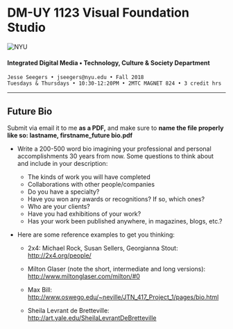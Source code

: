 # DM-UY 1123 Visual Foundation Studio

![NYU](C:/Users/Jesse%20Seegers/Desktop/NYU%20VFS/DM-1123-A-VFS-FA18-SEEGERS/nyu_soe_logo.png)

#### Integrated Digital Media • Technology, Culture & Society Department 

```
Jesse Seegers • jseegers@nyu.edu • Fall 2018 
Tuesdays & Thursdays • 10:30-12:20PM • 2MTC MAGNET 824 • 3 credit hrs
```

------

## **Future Bio**

Submit via email it to me **as a PDF,** and make sure to **name the file properly like so: lastname, firstname_future bio.pdf**

- Write a 200-500 word bio imagining your professional and personal accomplishments 30 years from now. Some questions to think about and include in your description:
  - The kinds of work you will have completed
  - Collaborations with other people/companies
  - Do you have a specialty?
  - Have you won any awards or recognitions? If so, which ones?
  - Who are your clients?
  - Have you had exhibitions of your work?
  - Has your work been published anywhere, in magazines, blogs, etc.?

- Here are some reference examples to get you thinking:

  - 2x4: Michael Rock, Susan Sellers, Georgianna Stout: http://2x4.org/people/

  - Milton Glaser (note the short, intermediate and long versions): http://www.miltonglaser.com/milton/#0

  - Max Bill: http://www.oswego.edu/~neville/JTN_417_Project_1/pages/bio.html

  - Sheila Levrant de Bretteville: http://art.yale.edu/SheilaLevrantDeBretteville
